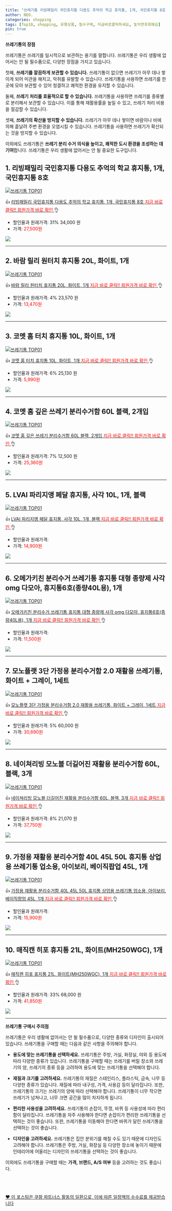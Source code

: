 ```yaml
---
title: "쓰레기통 리빙패밀리 국민휴지통 다용도 추억의 학교 휴지통, 1개, 국민휴지통 8호 필수 필요 추천 제품 비교 최저 가격 비교 장점 구매가이드"
author: NEO.
categories: shopping
tags: [Top10, shopping, 유행상품, 필수구매, 지금바로클릭하세요, 놓치면후회해요]
pin: true
---
```

**쓰레기통의 장점**

쓰레기통은 쓰레기를 일시적으로 보관하는 용기를 말합니다. 쓰레기통은 우리 생활에 없어서는 안 될 필수품으로, 다양한 장점을 가지고 있습니다.

첫째, **쓰레기를 깔끔하게 보관할 수 있습니다.** 쓰레기통이 없으면 쓰레기가 아무 데나 쌓이게 되어 미관을 해치고, 악취를 유발할 수 있습니다. 쓰레기통을 사용하면 쓰레기를 한곳에 모아 보관할 수 있어 청결하고 쾌적한 환경을 유지할 수 있습니다.

둘째, **쓰레기 처리를 효율적으로 할 수 있습니다.** 쓰레기통을 사용하면 쓰레기를 종류별로 분리해서 보관할 수 있습니다. 이를 통해 재활용률을 높일 수 있고, 쓰레기 처리 비용을 절감할 수 있습니다.

셋째, **쓰레기의 확산을 방지할 수 있습니다.** 쓰레기가 아무 데나 쌓이면 바람이나 비에 의해 흩날려 주변 환경을 오염시킬 수 있습니다. 쓰레기통을 사용하면 쓰레기가 확산되는 것을 방지할 수 있습니다.

이외에도 쓰레기통은 **쓰레기 분리 수거 의식을 높이고, 쾌적한 도시 환경을 조성하는 데 기여**합니다. 쓰레기통은 우리 생활에 없어서는 안 될 중요한 도구입니다.

   

## 1. 리빙패밀리 국민휴지통 다용도 추억의 학교 휴지통, 1개, 국민휴지통 8호

[![쓰레기통 TOP01](https://thumbnail8.coupangcdn.com/thumbnails/remote/490x490ex/image/vendor_inventory/0300/c5a52715eb3eb3691bfa8677ad7354988794216e3b740c8d1745821150f4.jpg)](https://link.coupang.com/re/AFFSDP?lptag=AF3617701&subid=GithubCoopas&pageKey=343913930&traceid=V0-153&itemId=1092615886&vendorItemId=5608506092)


👍 [리빙패밀리 국민휴지통 다용도 추억의 학교 휴지통, 1개, 국민휴지통 8호 <font color=red> 지금 바로 클릭!! 회원가격 바로 확인 </font> ](https://link.coupang.com/re/AFFSDP?lptag=AF3617701&subid=GithubCoopas&pageKey=343913930&traceid=V0-153&itemId=1092615886&vendorItemId=5608506092) 👌 


- 할인율과 원래가격: 31%  34,000   원
- 가격: <span style='color:red'>27,500원</span>

[![](/discount_price.png)](https://link.coupang.com/re/AFFSDP?lptag=AF3617701&subid=GithubCoopas&pageKey=343913930&traceid=V0-153&itemId=1092615886&vendorItemId=5608506092)

---


   

## 2. 바람 릴리 원터치 휴지통 20L, 화이트, 1개

[![쓰레기통 TOP01](https://thumbnail8.coupangcdn.com/thumbnails/remote/490x490ex/image/retail/images/2414587743406878-c5b50330-efaa-40c5-99c9-7c74c09623e4.jpg)](https://link.coupang.com/re/AFFSDP?lptag=AF3617701&subid=GithubCoopas&pageKey=146831471&traceid=V0-153&itemId=425173195&vendorItemId=4046551205)


👍 [바람 릴리 원터치 휴지통 20L, 화이트, 1개 <font color=red> 지금 바로 클릭!! 회원가격 바로 확인 </font> ](https://link.coupang.com/re/AFFSDP?lptag=AF3617701&subid=GithubCoopas&pageKey=146831471&traceid=V0-153&itemId=425173195&vendorItemId=4046551205) 👌 


- 할인율과 원래가격: 4%  23,570   원
- 가격: <span style='color:red'>13,470원</span>

[![](/discount_price.png)](https://link.coupang.com/re/AFFSDP?lptag=AF3617701&subid=GithubCoopas&pageKey=146831471&traceid=V0-153&itemId=425173195&vendorItemId=4046551205)

---


   

## 3. 코멧 홈 터치 휴지통 10L, 화이트, 1개

[![쓰레기통 TOP01](https://thumbnail7.coupangcdn.com/thumbnails/remote/490x490ex/image/retail/images/3249626312647782-c0df908f-b21d-4d6a-a0e1-53eab9ba9184.jpg)](https://link.coupang.com/re/AFFSDP?lptag=AF3617701&subid=GithubCoopas&pageKey=7373074555&traceid=V0-153&itemId=19023954374&vendorItemId=86148227409)


👍 [코멧 홈 터치 휴지통 10L, 화이트, 1개 <font color=red> 지금 바로 클릭!! 회원가격 바로 확인 </font> ](https://link.coupang.com/re/AFFSDP?lptag=AF3617701&subid=GithubCoopas&pageKey=7373074555&traceid=V0-153&itemId=19023954374&vendorItemId=86148227409) 👌 


- 할인율과 원래가격: 6%  25,130   원
- 가격: <span style='color:red'>5,990원</span>

[![](/discount_price.png)](https://link.coupang.com/re/AFFSDP?lptag=AF3617701&subid=GithubCoopas&pageKey=7373074555&traceid=V0-153&itemId=19023954374&vendorItemId=86148227409)

---


   

## 4. 코멧 홈 깊은 쓰레기 분리수거함 60L 블랙, 2개입

[![쓰레기통 TOP01](https://thumbnail7.coupangcdn.com/thumbnails/remote/490x490ex/image/retail/images/9693853835476097-b8fffe27-090d-47b8-91ea-c830820da923.jpg)](https://link.coupang.com/re/AFFSDP?lptag=AF3617701&subid=GithubCoopas&pageKey=6204037312&traceid=V0-153&itemId=12327742160&vendorItemId=79597757094)


👍 [코멧 홈 깊은 쓰레기 분리수거함 60L 블랙, 2개입 <font color=red> 지금 바로 클릭!! 회원가격 바로 확인 </font> ](https://link.coupang.com/re/AFFSDP?lptag=AF3617701&subid=GithubCoopas&pageKey=6204037312&traceid=V0-153&itemId=12327742160&vendorItemId=79597757094) 👌 


- 할인율과 원래가격: 7%  12,500   원
- 가격: <span style='color:red'>25,360원</span>

[![](/discount_price.png)](https://link.coupang.com/re/AFFSDP?lptag=AF3617701&subid=GithubCoopas&pageKey=6204037312&traceid=V0-153&itemId=12327742160&vendorItemId=79597757094)

---


   

## 5. LVAI 파리지앵 페달 휴지통, 사각 10L, 1개, 블랙

[![쓰레기통 TOP01](https://thumbnail10.coupangcdn.com/thumbnails/remote/490x490ex/image/vendor_inventory/d339/57fe26060ba9f6da37162a170544d56832a4f6a41fa9b311e8c259a2bf84.jpg)](https://link.coupang.com/re/AFFSDP?lptag=AF3617701&subid=GithubCoopas&pageKey=7581484360&traceid=V0-153&itemId=20024692623&vendorItemId=87111140347)


👍 [LVAI 파리지앵 페달 휴지통, 사각 10L, 1개, 블랙 <font color=red> 지금 바로 클릭!! 회원가격 바로 확인 </font> ](https://link.coupang.com/re/AFFSDP?lptag=AF3617701&subid=GithubCoopas&pageKey=7581484360&traceid=V0-153&itemId=20024692623&vendorItemId=87111140347) 👌 


- 할인율과 원래가격: 
- 가격: <span style='color:red'>14,900원</span>

[![](/discount_price.png)](https://link.coupang.com/re/AFFSDP?lptag=AF3617701&subid=GithubCoopas&pageKey=7581484360&traceid=V0-153&itemId=20024692623&vendorItemId=87111140347)

---


   

## 6. 오메가키친 분리수거 쓰레기통 휴지통 대형 종량제 사각 omg 다모아, 휴지통6호(종량40L용), 1개

[![쓰레기통 TOP01](https://thumbnail10.coupangcdn.com/thumbnails/remote/490x490ex/image/vendor_inventory/7483/1337b0d8cfd442a6c88050f189e186ee8b0986fea74fc32061b3e5019345.jpg)](https://link.coupang.com/re/AFFSDP?lptag=AF3617701&subid=GithubCoopas&pageKey=7580788399&traceid=V0-153&itemId=20011225480&vendorItemId=87175003099)


👍 [오메가키친 분리수거 쓰레기통 휴지통 대형 종량제 사각 omg 다모아, 휴지통6호(종량40L용), 1개 <font color=red> 지금 바로 클릭!! 회원가격 바로 확인 </font> ](https://link.coupang.com/re/AFFSDP?lptag=AF3617701&subid=GithubCoopas&pageKey=7580788399&traceid=V0-153&itemId=20011225480&vendorItemId=87175003099) 👌 


- 할인율과 원래가격: 
- 가격: <span style='color:red'>11,500원</span>

[![](/discount_price.png)](https://link.coupang.com/re/AFFSDP?lptag=AF3617701&subid=GithubCoopas&pageKey=7580788399&traceid=V0-153&itemId=20011225480&vendorItemId=87175003099)

---


   

## 7. 모노플랫 3단 가정용 분리수거함 2.0 재활용 쓰레기통, 화이트 + 그레이, 1세트

[![쓰레기통 TOP01](https://thumbnail9.coupangcdn.com/thumbnails/remote/490x490ex/image/vendor_inventory/3bbb/022a5d69287680dec93482315697a3e43f6961008886da345292a0519545.jpg)](https://link.coupang.com/re/AFFSDP?lptag=AF3617701&subid=GithubCoopas&pageKey=6528570582&traceid=V0-153&itemId=14491001249&vendorItemId=87233596434)


👍 [모노플랫 3단 가정용 분리수거함 2.0 재활용 쓰레기통, 화이트 + 그레이, 1세트 <font color=red> 지금 바로 클릭!! 회원가격 바로 확인 </font> ](https://link.coupang.com/re/AFFSDP?lptag=AF3617701&subid=GithubCoopas&pageKey=6528570582&traceid=V0-153&itemId=14491001249&vendorItemId=87233596434) 👌 


- 할인율과 원래가격: 5%  60,000   원
- 가격: <span style='color:red'>30,690원</span>

[![](/discount_price.png)](https://link.coupang.com/re/AFFSDP?lptag=AF3617701&subid=GithubCoopas&pageKey=6528570582&traceid=V0-153&itemId=14491001249&vendorItemId=87233596434)

---


   

## 8. 네이쳐리빙 모노블 더길어진 재활용 분리수거함 60L, 블랙, 3개

[![쓰레기통 TOP01](https://thumbnail8.coupangcdn.com/thumbnails/remote/490x490ex/image/rs_quotation_api/3fabwgw2/b783c99e84c64cf4bf289f72a1124bc5.jpg)](https://link.coupang.com/re/AFFSDP?lptag=AF3617701&subid=GithubCoopas&pageKey=6060346443&traceid=V0-153&itemId=12458231142&vendorItemId=79727225001)


👍 [네이쳐리빙 모노블 더길어진 재활용 분리수거함 60L, 블랙, 3개 <font color=red> 지금 바로 클릭!! 회원가격 바로 확인 </font> ](https://link.coupang.com/re/AFFSDP?lptag=AF3617701&subid=GithubCoopas&pageKey=6060346443&traceid=V0-153&itemId=12458231142&vendorItemId=79727225001) 👌 


- 할인율과 원래가격: 8%  21,070   원
- 가격: <span style='color:red'>37,750원</span>

[![](/discount_price.png)](https://link.coupang.com/re/AFFSDP?lptag=AF3617701&subid=GithubCoopas&pageKey=6060346443&traceid=V0-153&itemId=12458231142&vendorItemId=79727225001)

---


   

## 9. 가정용 재활용 분리수거함 40L 45L 50L 휴지통 상업용 쓰레기통 업소용, 아이보리, 베이직팝업 45L, 1개

[![쓰레기통 TOP01](https://thumbnail7.coupangcdn.com/thumbnails/remote/490x490ex/image/vendor_inventory/aa7d/9242785e6a67afc1c1c70e082fff5b7cfa9d2dbfdb1cf519bb09dc6c20f7.jpg)](https://link.coupang.com/re/AFFSDP?lptag=AF3617701&subid=GithubCoopas&pageKey=7220870918&traceid=V0-153&itemId=18298583568&vendorItemId=78391637363)


👍 [가정용 재활용 분리수거함 40L 45L 50L 휴지통 상업용 쓰레기통 업소용, 아이보리, 베이직팝업 45L, 1개 <font color=red> 지금 바로 클릭!! 회원가격 바로 확인 </font> ](https://link.coupang.com/re/AFFSDP?lptag=AF3617701&subid=GithubCoopas&pageKey=7220870918&traceid=V0-153&itemId=18298583568&vendorItemId=78391637363) 👌 


- 할인율과 원래가격: 
- 가격: <span style='color:red'>15,900원</span>

[![](/discount_price.png)](https://link.coupang.com/re/AFFSDP?lptag=AF3617701&subid=GithubCoopas&pageKey=7220870918&traceid=V0-153&itemId=18298583568&vendorItemId=78391637363)

---


   

## 10. 매직캔 히포 휴지통 21L, 화이트(MH250WGC), 1개

[![쓰레기통 TOP01](https://thumbnail7.coupangcdn.com/thumbnails/remote/490x490ex/image/retail/images/2020/10/23/21/5/5467df59-51f6-48ed-958d-c0e13c33028a.jpg)](https://link.coupang.com/re/AFFSDP?lptag=AF3617701&subid=GithubCoopas&pageKey=2316949007&traceid=V0-153&itemId=3999208906&vendorItemId=71983480995)


👍 [매직캔 히포 휴지통 21L, 화이트(MH250WGC), 1개 <font color=red> 지금 바로 클릭!! 회원가격 바로 확인 </font> ](https://link.coupang.com/re/AFFSDP?lptag=AF3617701&subid=GithubCoopas&pageKey=2316949007&traceid=V0-153&itemId=3999208906&vendorItemId=71983480995) 👌 


- 할인율과 원래가격: 33%  68,000   원
- 가격: <span style='color:red'>41,850원</span>

[![](/discount_price.png)](https://link.coupang.com/re/AFFSDP?lptag=AF3617701&subid=GithubCoopas&pageKey=2316949007&traceid=V0-153&itemId=3999208906&vendorItemId=71983480995)

---
**쓰레기통 구매시 주의점**

쓰레기통은 우리 생활에 없어서는 안 될 필수품으로, 다양한 종류와 디자인이 출시되어 있습니다. 쓰레기통을 구매할 때는 다음과 같은 사항을 주의해야 합니다.

* **용도에 맞는 쓰레기통을 선택하세요.** 쓰레기통은 주방, 거실, 화장실, 야외 등 용도에 따라 다양한 종류가 있습니다. 쓰레기통을 구매할 때는 쓰레기를 버릴 장소와 쓰레기의 양, 쓰레기의 종류 등을 고려하여 용도에 맞는 쓰레기통을 선택해야 합니다.

* **재질과 크기를 고려하세요.** 쓰레기통의 재질은 스테인리스, 플라스틱, 금속, 나무 등 다양한 종류가 있습니다. 재질에 따라 내구성, 가격, 사용감 등이 달라집니다. 또한, 쓰레기통의 크기는 쓰레기의 양에 따라 선택해야 합니다. 쓰레기통이 너무 작으면 쓰레기가 넘쳐나고, 너무 크면 공간을 많이 차지하게 됩니다.

* **편리한 사용성을 고려하세요.** 쓰레기통의 손잡이, 뚜껑, 바퀴 등 사용성에 따라 편리함이 달라집니다. 쓰레기통을 자주 사용해야 한다면 손잡이가 편리한 쓰레기통을 선택하는 것이 좋습니다. 또한, 쓰레기통을 이동해야 한다면 바퀴가 달린 쓰레기통을 선택하는 것이 좋습니다.

* **디자인을 고려하세요.** 쓰레기통은 집안 분위기를 해칠 수도 있기 때문에 디자인도 고려해야 합니다. 쓰레기통은 주방, 거실, 화장실 등 다양한 장소에 놓이기 때문에 인테리어에 어울리는 디자인의 쓰레기통을 선택하는 것이 좋습니다.

이외에도 쓰레기통을 구매할 때는 **가격, 브랜드, A/S 여부** 등을 고려하는 것도 좋습니다.<br><br><br><br><br> [ ❤  이 포스팅은 쿠팡 파트너스 활동의 일환으로, 이에 따른 일정액의 수수료를 제공받습니다](https://link.coupang.com/a/bcEFyh)